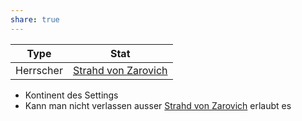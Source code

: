 ```yaml
---
share: true
---
```


| Type | Stat |
| --- | --- |
| Herrscher | [Strahd von Zarovich](../NPCs/Strahd%20von%20Zarovich.md) |

- Kontinent des Settings
- Kann man nicht verlassen ausser [Strahd von Zarovich](../NPCs/Strahd%20von%20Zarovich.md) erlaubt es